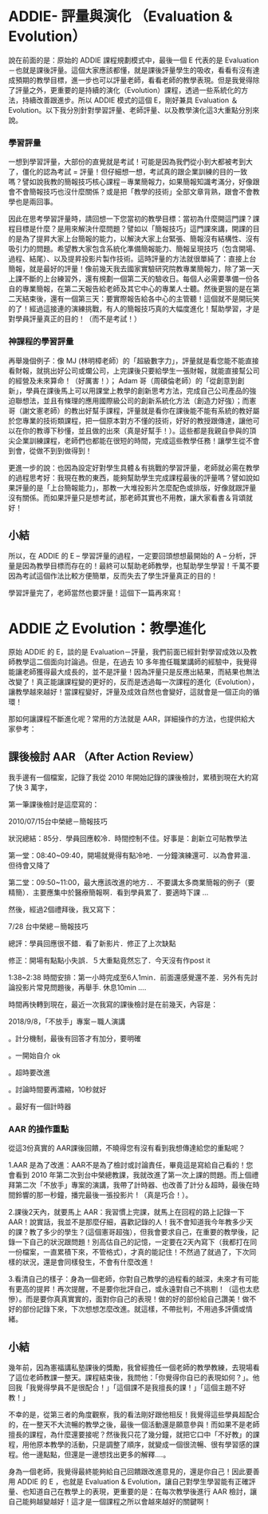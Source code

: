 # ADDIE- 評量與演化 （Evaluation & Evolution）

說在前面的是：原始的 ADDIE 課程規劃模式中，最後一個 E 代表的是 Evaluation－也就是課後評量。這個大家應該都懂，就是課後評量學生的吸收，看看有沒有達成預期的教學目標，進一步也可以評量老師，看看老師的教學表現。但是我覺得除了評量之外，更重要的是持續的演化（Evolution）課程，透過一些系統化的方法，持續改善跟進步。所以 ADDIE 模式的這個 E，剛好兼具 Evaluation ＆ Evolution。以下我分別針對學習評量、老師評量、以及教學演化這3大重點分別來說。

### 學習評量

一想到學習評量，大部份的直覺就是考試！可能是因為我們從小到大都被考到大了，僵化的認為考試 = 評量！但仔細想一想，考試真的跟企業訓練的目的一致嗎？譬如說我教的簡報技巧核心課程－專業簡報力，如果簡報知識考滿分，好像跟會不會簡報技巧也沒什麼關係？或是把「教學的技術」全部文章背熟，跟會不會教學也是兩回事。

因此在思考學習評量時，請回想一下您當初的教學目標：當初為什麼開這門課？課程目標是什麼？是用來解決什麼問題？譬如以「簡報技巧」這門課來講，開課的目的是為了提昇大家上台簡報的能力，以解決大家上台緊張、簡報沒有結構性、沒有吸引力的問題。希望教大家包含系統化準備簡報能力、簡報呈現技巧（包含開場、過程、結尾）、以及提昇投影片製作技術。這時評量的方法就很單純了：直接上台簡報，就是最好的評量！像前幾天我去國家實驗研究院教專業簡報力，除了第一天上課不斷的上台練習外，還有規劃一個第二天的驗收日。每個人必需要準備一份各自的專業簡報，在第二天報告給老師及其它中心的專業人士聽。然後更狠的是在第二天結束後，還有一個第三天：要實際報告給各中心的主管聽！這個就不是開玩笑的了！經過這接連的演練挑戰，有人的簡報技巧真的大幅度進化！幫助學習，才是對學員評量真正的目的！（而不是考試！）

### 神課程的學習評量

再舉幾個例子：像 MJ (林明樟老師）的「超級數字力」，評量就是看您能不能直接看財報，就挑出好公司或爛公司，上完課後只要給學生一張財報，就能直接幫公司的經營及未來算命！（好厲害！）； Adam 哥（周碩倫老師）的「從創意到創新」，學員在課後馬上可以用課堂上教學的創新思考方法，完成自己公司產品的強迫聯想法，並且有條理的應用國際級公司的創新系統化方法（創造力好強）；而憲哥（謝文憲老師）的教出好幫手課程，評量就是看你在課後能不能有系統的教好屬於您專業的技術類課程，把一個原本對方不懂的技術，好好的教授跟傳達，讓他可以在你的教導下秒懂，並且做的出來（真是好幫手！）。這些都是我親自參與的頂尖企業訓練課程，老師們也都能在很短的時間，完成這些教學任務！讓學生從不會到會，從做不到到做得到！

更進一步的說：也因為設定好對學生具體＆有挑戰的學習評量，老師就必需在教學的過程思考好：我現在教的東西，能夠幫助學生完成課程最後的評量嗎？譬如說如果評量的是「上台簡報能力」，那教一大堆投影片怎麼配色或排版，好像就跟評量沒有關係。而如果評量只是想考試，那老師其實也不用教，讓大家看書＆背頌就好！

## 小結

所以，在 ADDIE 的 E – 學習評量的過程，一定要回頭想想最開始的 A – 分析，評量是因為教學目標而存在的！最終可以幫助老師教學，也幫助學生學習！千萬不要因為考試這個作法比較方便簡單，反而失去了學生評量真正的目的！

學習評量完了，老師當然也要評量！這個下一篇再來寫！



# ADDIE 之 Evolution：教學進化

原始 ADDIE 的 E，談的是 Evaluation－評量，我們前面已經針對學習成效以及教師教學這二個面向討論過。但是，在過去 10 多年擔任職業講師的經驗中，我覺得能讓老師獲得最大成長的，並不是評量！因為評量只是反應出結果，而結果也無法改變了！真正能讓課程變的更好的，反而是透過每一次課程的進化（Evolution），讓教學越來越好！當課程變好，評量及成效自然也會變好，這就會是一個正向的循環！

那如何讓課程不斷進化呢？常用的方法就是 AAR，詳細操作的方法，也提供給大家參考：

## 課後檢討 AAR （After Action Review）

我手邊有一個檔案，記錄了我從 2010 年開始記錄的課後檢討，累積到現在大約寫了快 3 萬字，

第一筆課後檢討是這麼寫的：

2010/07/15台中榮總－簡報技巧

狀況總結：85分．學員回應較冷．時間控制不佳。好事是：創新立可貼教學法

第一堂：08:40~09:40，開場就覺得有點冷吔．一分鐘演練還可．以為會昇溫．但待會又降了

第二堂：09:50~11:00，最大應該改進的地方．．不要講太多商業簡報的例子（要精簡）．主要應集中於醫療簡報啊．看到學員累了．要適時下課 …



然後，經過2個禮拜後，我又寫下：

7/28 台中榮總－簡報技巧

總評：學員回應很不錯．看了新影片．修正了上次缺點

修正：開場有點點小失誤．５大重點竟然忘了．今天沒有作post it

1:38~2:38 時間安排：第一小時完成至6人1min．前面還感覺還不差．另外有先討論投影片常見問題後，再舉手. 休息10min ….



時間再快轉到現在，最近一次我寫的課後檢討是在前幾天，內容是：

2018/9/8，「不放手」專案－職人演講

。計分機制，最後有回答才有加分，要明確

。一開始自介 ok

。超時要改進

。討論時間要再濃縮，10秒就好

。最好有一個計時器



### AAR 的操作重點

從這3份真實的 AAR課後回饋，不曉得您有沒有看到我想傳達給您的重點呢？

1.AAR 是為了改進：AAR不是為了檢討或討論責任，畢竟這是寫給自己看的！您會看到 2010 年第二次到台中榮總教課，我就改進了第一次上課的問題。而上個禮拜第二次「不放手」專案的演講，我帶了計時器、也改善了計分＆超時，最後在時間鈴響的那一秒鐘，播完最後一張投影片 ! （真是巧合！）。

2.課後2天內，就要馬上 AAR：我習慣上完課，就馬上在回程的路上記錄一下 AAR！說實話，我並不是那麼仔細，喜歡記錄的人！我不會知道我今年教多少天的課？教了多少的學生？(這個憲哥超強），但我會要求自己，在重要的教學後，記錄一下自己的狀況跟問題！別高估自己的記憶，一定要在2天內寫下（我都打在同一份檔案，一直累積下來，不管格式），才真的能記住！不然過了就過了，下次同樣的狀況，還是會同樣發生，不會有什麼改進！

3.看清自己的樣子：身為一個老師，你對自己教學的過程看的越深，未來才有可能有更高的提昇！再次提醒，不是要你批評自己，或永遠對自己不挑剔！（這也太悲慘）。而是要你真真實實的，面對你自己的表現！做的好的部份給自己讚美！做不好的部份記錄下來，下次想想怎麼改進。就這樣，不帶批判，不用過多評價或情緒。



## 小結

幾年前，因為憲福講私塾課後的獎勵，我曾經擔任一個老師的教學教練，去現場看了這位老師教課一整天。課程結束後，我問他：「你覺得你自已的表現如何？」。他回我「我覺得學員不是很配合！」「這個課不是我擅長的課！」「這個主題不好教！」

不幸的是，從第三者的角度觀察，我的看法剛好跟他相反！我覺得這些學員超配合的，在一整天不大流暢的教學之後，最後一個活動還是願意參與！而如果不是老師擅長的課程，為什麼還要接呢？然後我只花了幾分鐘，就把它口中「不好教」的課程，用他原本教學的活動，只是調整了順序，就變成一個很流暢、很有學習感的課程。他一邊點點，但還是一邊想找出更多的解釋….。

身為一個老師，我覺得最終能夠給自己回饋跟改進意見的，還是你自己！因此要善用 ADDIE 的 E ，也就是 Evaluation & Evolution，讓自己對學生學習能有正確評量、也知道自己在教學上的表現，更重要的是：在每次教學後進行 AAR 檢討，讓自己能夠越變越好！這才是一個課程之所以會越來越好的關鍵啊！
